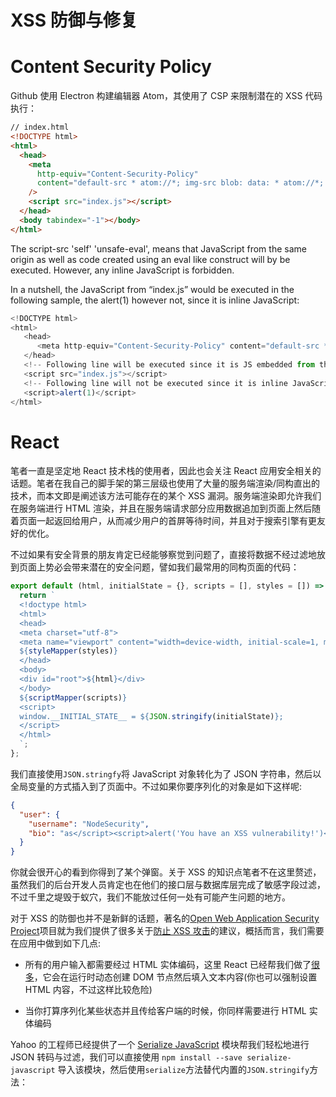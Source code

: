 # XSS 防御与修复

# Content Security Policy

Github 使用 Electron 构建编辑器 Atom，其使用了 CSP 来限制潜在的 XSS 代码执行：

```html
// index.html
<!DOCTYPE html>
<html>
  <head>
    <meta
      http-equiv="Content-Security-Policy"
      content="default-src * atom://*; img-src blob: data: * atom://*; script-src 'self' 'unsafe-eval'; style-src 'self' 'unsafe-inline'; media-src blob: data: mediastream: * atom://*;"
    />
    <script src="index.js"></script>
  </head>
  <body tabindex="-1"></body>
</html>
```

The script-src 'self' 'unsafe-eval', means that JavaScript from the same origin as well as code created using an eval like construct will by be executed. However, any inline JavaScript is forbidden.

In a nutshell, the JavaScript from “index.js” would be executed in the following sample, the alert(1) however not, since it is inline JavaScript:

```js
<!DOCTYPE html>
<html>
   <head>
      <meta http-equiv="Content-Security-Policy" content="default-src * atom://*; img-src blob: data: * atom://*; script-src 'self' 'unsafe-eval'; style-src 'self' 'unsafe-inline'; media-src blob: data: mediastream: * atom://*;">
   </head>
   <!-- Following line will be executed since it is JS embedded from the same origin -->
   <script src="index.js"></script>
   <!-- Following line will not be executed since it is inline JavaScript -->
   <script>alert(1)</script>
</html>
```

# React

笔者一直是坚定地 React 技术栈的使用者，因此也会关注 React 应用安全相关的话题。笔者在我自己的脚手架的第三层级也使用了大量的服务端渲染/同构直出的技术，而本文即是阐述该方法可能存在的某个 XSS 漏洞。服务端渲染即允许我们在服务端进行 HTML 渲染，并且在服务端请求部分应用数据追加到页面上然后随着页面一起返回给用户，从而减少用户的首屏等待时间，并且对于搜索引擎有更友好的优化。

不过如果有安全背景的朋友肯定已经能够察觉到问题了，直接将数据不经过滤地放到页面上势必会带来潜在的安全问题，譬如我们最常用的同构页面的代码：

```js
export default (html, initialState = {}, scripts = [], styles = []) => {
  return `
  <!doctype html>
  <html>
  <head>
  <meta charset="utf-8">
  <meta name="viewport" content="width=device-width, initial-scale=1, maximum-scale=1, user-scalable=no" />
  ${styleMapper(styles)}
  </head>
  <body>
  <div id="root">${html}</div>
  </body>
  ${scriptMapper(scripts)}
  <script>
  window.__INITIAL_STATE__ = ${JSON.stringify(initialState)};
  </script>
  </html>
  `;
};
```

我们直接使用`JSON.stringfy`将 JavaScript 对象转化为了 JSON 字符串，然后以全局变量的方式插入到了页面中。不过如果你要序列化的对象是如下这样呢:

```json
{
  "user": {
    "username": "NodeSecurity",
    "bio": "as</script><script>alert('You have an XSS vulnerability!')</script>"
  }
}
```

你就会很开心的看到你得到了某个弹窗。关于 XSS 的知识点笔者不在这里赘述，虽然我们的后台开发人员肯定也在他们的接口层与数据库层完成了敏感字段过滤，不过千里之堤毁于蚁穴，我们不能放过任何一处有可能产生问题的地方。

对于 XSS 的防御也并不是新鲜的话题，著名的[Open Web Application Security Project](https://www.owasp.org/index.php/About_OWASP)项目就为我们提供了很多关于[防止 XSS 攻击](https://www.owasp.org/index.php/XSS_%28Cross_Site_Scripting%29_Prevention_Cheat_Sheet)的建议，概括而言，我们需要在应用中做到如下几点:

- 所有的用户输入都需要经过 HTML 实体编码，这里 React 已经帮我们做了[很多](https://facebook.github.io/react/docs/introducing-jsx.html#jsx-prevents-injection-attacks)，它会在运行时动态创建 DOM 节点然后填入文本内容(你也可以强制设置 HTML 内容，不过这样比较危险)

- 当你打算序列化某些状态并且传给客户端的时候，你同样需要进行 HTML 实体编码

Yahoo 的工程师已经提供了一个 [Serialize JavaScript](https://github.com/yahoo/serialize-javascript) 模块帮我们轻松地进行 JSON 转码与过滤，我们可以直接使用 `npm install --save serialize-javascript` 导入该模块，然后使用`serialize`方法替代内置的`JSON.stringify`方法：
